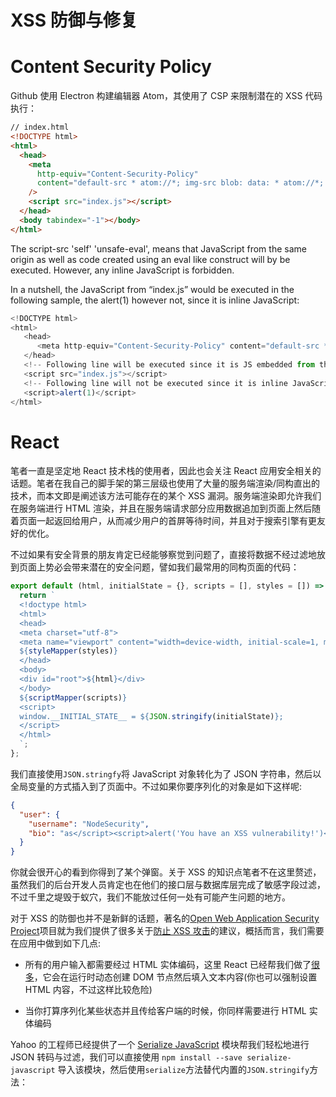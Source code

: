 # XSS 防御与修复

# Content Security Policy

Github 使用 Electron 构建编辑器 Atom，其使用了 CSP 来限制潜在的 XSS 代码执行：

```html
// index.html
<!DOCTYPE html>
<html>
  <head>
    <meta
      http-equiv="Content-Security-Policy"
      content="default-src * atom://*; img-src blob: data: * atom://*; script-src 'self' 'unsafe-eval'; style-src 'self' 'unsafe-inline'; media-src blob: data: mediastream: * atom://*;"
    />
    <script src="index.js"></script>
  </head>
  <body tabindex="-1"></body>
</html>
```

The script-src 'self' 'unsafe-eval', means that JavaScript from the same origin as well as code created using an eval like construct will by be executed. However, any inline JavaScript is forbidden.

In a nutshell, the JavaScript from “index.js” would be executed in the following sample, the alert(1) however not, since it is inline JavaScript:

```js
<!DOCTYPE html>
<html>
   <head>
      <meta http-equiv="Content-Security-Policy" content="default-src * atom://*; img-src blob: data: * atom://*; script-src 'self' 'unsafe-eval'; style-src 'self' 'unsafe-inline'; media-src blob: data: mediastream: * atom://*;">
   </head>
   <!-- Following line will be executed since it is JS embedded from the same origin -->
   <script src="index.js"></script>
   <!-- Following line will not be executed since it is inline JavaScript -->
   <script>alert(1)</script>
</html>
```

# React

笔者一直是坚定地 React 技术栈的使用者，因此也会关注 React 应用安全相关的话题。笔者在我自己的脚手架的第三层级也使用了大量的服务端渲染/同构直出的技术，而本文即是阐述该方法可能存在的某个 XSS 漏洞。服务端渲染即允许我们在服务端进行 HTML 渲染，并且在服务端请求部分应用数据追加到页面上然后随着页面一起返回给用户，从而减少用户的首屏等待时间，并且对于搜索引擎有更友好的优化。

不过如果有安全背景的朋友肯定已经能够察觉到问题了，直接将数据不经过滤地放到页面上势必会带来潜在的安全问题，譬如我们最常用的同构页面的代码：

```js
export default (html, initialState = {}, scripts = [], styles = []) => {
  return `
  <!doctype html>
  <html>
  <head>
  <meta charset="utf-8">
  <meta name="viewport" content="width=device-width, initial-scale=1, maximum-scale=1, user-scalable=no" />
  ${styleMapper(styles)}
  </head>
  <body>
  <div id="root">${html}</div>
  </body>
  ${scriptMapper(scripts)}
  <script>
  window.__INITIAL_STATE__ = ${JSON.stringify(initialState)};
  </script>
  </html>
  `;
};
```

我们直接使用`JSON.stringfy`将 JavaScript 对象转化为了 JSON 字符串，然后以全局变量的方式插入到了页面中。不过如果你要序列化的对象是如下这样呢:

```json
{
  "user": {
    "username": "NodeSecurity",
    "bio": "as</script><script>alert('You have an XSS vulnerability!')</script>"
  }
}
```

你就会很开心的看到你得到了某个弹窗。关于 XSS 的知识点笔者不在这里赘述，虽然我们的后台开发人员肯定也在他们的接口层与数据库层完成了敏感字段过滤，不过千里之堤毁于蚁穴，我们不能放过任何一处有可能产生问题的地方。

对于 XSS 的防御也并不是新鲜的话题，著名的[Open Web Application Security Project](https://www.owasp.org/index.php/About_OWASP)项目就为我们提供了很多关于[防止 XSS 攻击](https://www.owasp.org/index.php/XSS_%28Cross_Site_Scripting%29_Prevention_Cheat_Sheet)的建议，概括而言，我们需要在应用中做到如下几点:

- 所有的用户输入都需要经过 HTML 实体编码，这里 React 已经帮我们做了[很多](https://facebook.github.io/react/docs/introducing-jsx.html#jsx-prevents-injection-attacks)，它会在运行时动态创建 DOM 节点然后填入文本内容(你也可以强制设置 HTML 内容，不过这样比较危险)

- 当你打算序列化某些状态并且传给客户端的时候，你同样需要进行 HTML 实体编码

Yahoo 的工程师已经提供了一个 [Serialize JavaScript](https://github.com/yahoo/serialize-javascript) 模块帮我们轻松地进行 JSON 转码与过滤，我们可以直接使用 `npm install --save serialize-javascript` 导入该模块，然后使用`serialize`方法替代内置的`JSON.stringify`方法：
